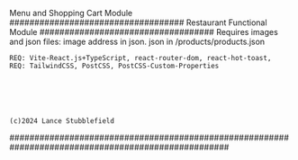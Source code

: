 Menu and Shopping Cart Module
################################### Restaurant Functional Module ###################################
Requires images and json files: image address in json. json in /products/products.json

    REQ: Vite-React.js+TypeScript, react-router-dom, react-hot-toast,
    REQ: TailwindCSS, PostCSS, PostCSS-Custom-Properties






    (c)2024 Lance Stubblefield
####################################################################################################
